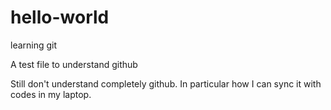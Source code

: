 # hello-world
learning git

A test file to understand github

Still don't understand completely github. In particular how I can sync it with codes in my laptop.
